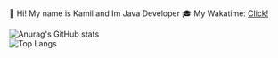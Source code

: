 
👋 Hi! My name is Kamil and Im Java Developer
🎓 My Wakatime: [Click!](https://wakatime.com/@Kazaney)

![Anurag's GitHub stats](https://github-readme-stats.vercel.app/api?username=kazaney&show_icons=true&theme=white#gh-light-mode-only) <br/>
![Top Langs](https://github-readme-stats.vercel.app/api/top-langs/?username=kazaney&size_weight=0.5&count_weight=0.5&theme=white#gh-light-mode-only)


